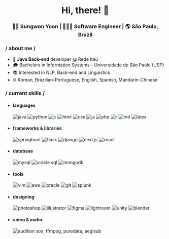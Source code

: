 <div align="center">
  <h1>Hi, there! 👋</h1>
  <h3> 👩🏻 Sungwon Yoon | 👩🏻‍💻 Software Engineer | 🌎 São Paulo, Brazil </h3> 
</div>


### / about me /
- 💼 **Java Back-end** developer @ Rede Itaú
- 🎓 Bachelors in Information Systems - Universidade de São Paulo (USP)
- 📚 Interested in NLP, Back-end and Linguistics
- 🌐 Korean, Brazilian-Portuguese, English, Spanish, Mandarin-Chinese

### / current skills /
- <h4> languages </h4>
  <img src = "https://img.shields.io/badge/Java-ED8B00?style=for-the-badge&logo=openjdk&logoColor=white" alt = "java" />
  <img src = "https://img.shields.io/badge/python-3670A0?style=for-the-badge&logo=python&logoColor=white" alt = "python" />
  <img src = "https://img.shields.io/badge/c-283593?style=for-the-badge&logo=python&logoColor=white" alt = "c" />
  <img src = "https://img.shields.io/badge/HTML5-E34F26?style=for-the-badge&logo=html5&logoColor=white" alt = "html" />
  <img src = "https://img.shields.io/badge/CSS3-1572B6?style=for-the-badge&logo=css3&logoColor=white" alt = "css" />
  <img src = "https://img.shields.io/badge/JavaScript-F7DF1E?style=for-the-badge&logo=javascript&logoColor=white" alt = "js" />
  <img src = "https://img.shields.io/badge/PHP-777BB4?style=for-the-badge&logo=php&logoColor=white" alt = "php" />
  <img src = "https://img.shields.io/badge/R-276DC3?style=for-the-badge&logo=r&logoColor=white" alt = "r" />
  <img src = "https://img.shields.io/badge/Markdown-000000?style=for-the-badge&logo=markdown&logoColor=white" alt = "md" />
  <img src = "https://img.shields.io/badge/latex-%23008080.svg?style=for-the-badge&logo=latex&logoColor=white" alt = "latex" />


- <h4> frameworks & libraries </h4>
  <img src = "https://img.shields.io/badge/SpringBoot-6DB33F?style=for-the-badge&logo=Spring&logoColor=white" alt = "springboot" />
  <img src = "https://img.shields.io/badge/flask-000000?style=for-the-badge&logo=flask&logoColor=white" alt = "flask" />
  <img src = "https://img.shields.io/badge/django-%23092E20.svg?style=for-the-badge&logo=django&logoColor=white" alt = "django" />
  <img src = "https://img.shields.io/badge/next.js-000000?style=for-the-badge&logo=nextdotjs&logoColor=white" alt = "next.js" />
  <img src = "https://img.shields.io/badge/React-20232A?style=for-the-badge&logo=react&logoColor=white" alt = "react" />
  
- <h4> database </h4>
  <img src = "https://img.shields.io/badge/mysql-4479A1?style=for-the-badge&logo=mysql&logoColor=white" alt = "mysql" />
  <img src = "https://img.shields.io/badge/Oracle-F80000?style=for-the-badge&logo=Oracle&logoColor=white" alt = "oracle sql" />
  <img src = "https://img.shields.io/badge/MongoDB-%234ea94b.svg?style=for-the-badge&logo=mongodb&logoColor=white" alt = "mongodb" />

- <h4> tools </h4>
  <img src = "https://img.shields.io/badge/VIM-%2311AB00.svg?&style=for-the-badge&logo=vim&logoColor=white" alt = "vim" />
  <img src = "https://img.shields.io/badge/AWS-000.svg?style=for-the-badge&logo=amazon-aws&logoColor=white" alt = "aws" />
  <img src = "https://img.shields.io/badge/Oracle-F80000?style=for-the-badge&logo=oracle&logoColor=white" alt = "oracle" />
  <img src = "https://img.shields.io/badge/GIT-E44C30?style=for-the-badge&logo=git&logoColor=white" alt = "git" />
  <img src = "https://img.shields.io/badge/splunk-66a636?style=for-the-badge&logo=splunk&logoColor=white" alt = "splunk">
  
- <h4> designing </h4>
  <img src = "https://img.shields.io/badge/adobe%20photoshop-%2331A8FF.svg?style=for-the-badge&logo=adobe%20photoshop&logoColor=white" alt = "photoshop" />
  <img src = "https://img.shields.io/badge/adobe%20illustrator-%23FF9A00.svg?style=for-the-badge&logo=adobe%20illustrator&logoColor=white" alt = "illustrator" />
  <img src = "https://img.shields.io/badge/figma-%23F24E1E.svg?style=for-the-badge&logo=figma&logoColor=white" alt = "figma" />
  <img src = "https://img.shields.io/badge/Adobe%20Lightroom-31A8FF.svg?style=for-the-badge&logo=Adobe%20Lightroom&logoColor=white" alt = "lightroom" />
  <img src = "https://img.shields.io/badge/Unity-100000?style=for-the-badge&logo=unity&logoColor=white" alt = "unity" />
  <img src = "https://img.shields.io/badge/blender-%23F5792A.svg?style=for-the-badge&logo=blender&logoColor=white" alt = "blender" />

- <h4> video & audio </h4>
  <img src = "https://img.shields.io/badge/Adobe%20Audition-9999FF.svg?style=for-the-badge&logo=Adobe%20Audition&logoColor=white" alt = "audition" />
  sox, ffmpeg, puredata, aegisub
